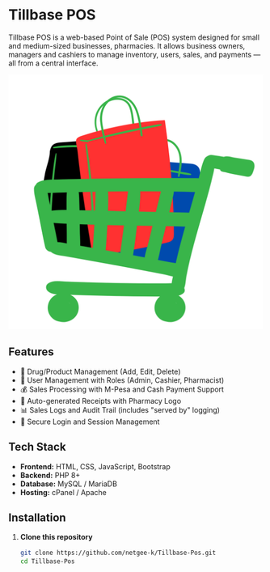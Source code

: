 # Tillbase POS

Tillbase POS is a web-based Point of Sale (POS) system designed for small and medium-sized businesses,  pharmacies. It allows business owners, managers  and cashiers to manage  inventory, users, sales, and payments — all from a central interface.

![Logo](logo2.png)

## Features

- 💊 Drug/Product Management (Add, Edit, Delete)
- 👥 User Management with Roles (Admin, Cashier, Pharmacist)
- 💰 Sales Processing with M-Pesa and Cash Payment Support
- 🧾 Auto-generated Receipts with Pharmacy Logo
- 📊 Sales Logs and Audit Trail (includes "served by" logging)
- 🔐 Secure Login and Session Management

## Tech Stack

- **Frontend:** HTML, CSS, JavaScript, Bootstrap
- **Backend:** PHP 8+
- **Database:** MySQL / MariaDB
- **Hosting:** cPanel / Apache

## Installation

1. **Clone this repository**
   ```bash
   git clone https://github.com/netgee-k/Tillbase-Pos.git
   cd Tillbase-Pos
